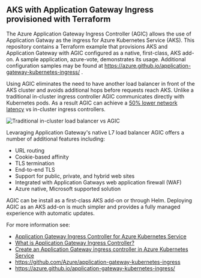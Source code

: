 ## AKS with Application Gateway Ingress provisioned with Terraform 

The Azure Application Gateway Ingress Controller (AGIC) allows the use of Application Gatway as the ingress for Azure Kubernetes Service (AKS). This repository contains a Terraform example that provisions AKS and Application Gateway with AGIC configured as a native, first-class, AKS add-on. A sample application, azure-vote, demonstrates its usage. Additional configuration samples may be found at https://azure.github.io/application-gateway-kubernetes-ingress/ .

Using AGIC eliminates the need to have another load balancer in front of the AKS cluster and avoids additional hops before requests reach AKS. Unlike a traditional in-cluster ingress controller AGIC communicates directly with Kubernetes pods. As a result AGIC can achieve a [50% lower network latency](https://azure.microsoft.com/en-ca/blog/application-gateway-ingress-controller-for-azure-kubernetes-service/) vs in-cluster ingress controllers. 

![Traditional in-cluster load balancer vs AGIC](https://azurecomcdn.azureedge.net/mediahandler/acomblog/media/Default/blog/ecb8b526-618f-4ae4-9b8d-990d3803d06b.png)

Levaraging Application Gateway's native L7 load balancer AGIC offers a number of additional features including:

* URL routing
* Cookie-based affinity
* TLS termination
* End-to-end TLS
* Support for public, private, and hybrid web sites
* Integrated with Application Gatways web application firewall (WAF)
* Azure native, Microsoft supported solution

AGIC can be install as a first-class AKS add-on or through Helm. Deploying AGIC as an AKS add-on is much simpler and provides a fully managed experience with automatic updates. 

For more information see:

- [Application Gateway Ingress Controller for Azure Kubernetes Service](https://azure.microsoft.com/en-ca/blog/application-gateway-ingress-controller-for-azure-kubernetes-service/)
- [What is Application Gateway Ingress Controller?](https://docs.microsoft.com/en-us/azure/application-gateway/ingress-controller-overview)
- [Create an Application Gateway ingress controller in Azure Kubernetes Service](https://docs.microsoft.com/en-us/azure/developer/terraform/create-k8s-cluster-with-aks-applicationgateway-ingress)
- https://github.com/Azure/application-gateway-kubernetes-ingress
- https://azure.github.io/application-gateway-kubernetes-ingress/

